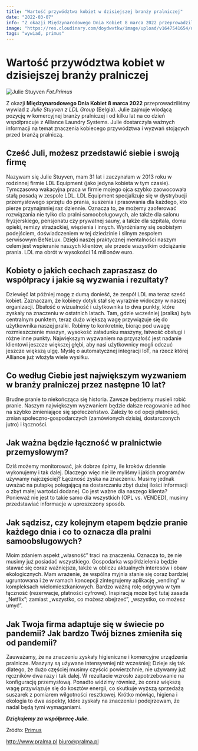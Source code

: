 ```yaml
---
title: "Wartość przywództwa kobiet w dzisiejszej branży pralniczej"
date: "2022-03-07"
info: "Z okazji Międzynarodowego Dnia Kobiet 8 marca 2022 przeprowadziliśmy wywiad z Julie Stuyven z LDL Group (Belgia). Julie zajmuje wiodącą pozycję w komercyjnej branży pralniczej i od kilku lat na co dzień współpracuje z Alliance Laundry Systems. Julie dostarczyła ważnych informacji na temat znaczenia kobiecego przywództwa i wyzwań stojących przed branżą pralniczą."
image: "https://res.cloudinary.com/doydwvtkw/image/upload/v1647541654/uploads/posts/intwrview-julie-stuyven_kglejz.webp"
tags: "wywiad, primus"
---
```


# Wartość przywództwa kobiet w dzisiejszej branży pralniczej

![Julie Stuyven](https://res.cloudinary.com/doydwvtkw/image/upload/v1647541654/uploads/posts/intwrview-julie-stuyven_kglejz.webp)
_Fot.Primus_

Z okazji **Międzynarodowego Dnia Kobiet 8 marca 2022** przeprowadziliśmy wywiad z _Julie Stuyven z LDL Group_ (Belgia). Julie zajmuje wiodącą pozycję w komercyjnej branży pralniczej i od kilku lat na co dzień współpracuje z Alliance Laundry Systems. Julie dostarczyła ważnych informacji na temat znaczenia kobiecego przywództwa i wyzwań stojących przed branżą pralniczą.

## Cześć Juli, możesz przedstawić siebie i swoją firmę

Nazywam się Julie Stuyven, mam 31 lat i zaczynałam w 2013 roku w rodzinnej firmie LDL Equipment (jako jedyna kobieta w tym czasie). Tymczasowa wakacyjna praca w firmie mojego ojca szybko zaowocowała stałą posadą w zespole LDL. LDL Equipment specjalizuje się w dystrybucji przemysłowego sprzętu do prania, suszenia i prasowania dla każdego, kto pierze przynajmniej raz dziennie. Oznacza to, że możemy zaoferować rozwiązania nie tylko dla pralni samoobsługowych, ale także dla salonu fryzjerskiego, pensjonatu czy prywatnej sauny, a także dla szpitala, domu opieki, remizy strażackiej, więzienia i innych. Wyróżniamy się osobistym podejściem, doświadczeniem w tej dziedzinie i silnym zespołem serwisowym BeNeLux. Dzięki naszej praktycznej mentalności naszym celem jest wspieranie naszych klientów, ale przede wszystkim odciążanie prania. LDL ma obrót w wysokości 14 milionów euro.

## Kobiety o jakich cechach zapraszasz do współpracy i jakie są wyzwania i rezultaty?

Dziewięć lat później mogę z dumą donieść, że zespół LDL ma teraz sześć kobiet. Zaznaczam, że kobiecy dotyk stał się wyraźnie widoczny w naszej organizacji. Dbałość o wizualność i użytkownika to dwa punkty, które zyskały na znaczeniu w ostatnich latach. Tam, gdzie wcześniej (pralka) była centralnym punktem, teraz dużo większą wagę przywiązuje się do użytkownika naszej pralki. Robimy to konkretnie, biorąc pod uwagę rozmieszczenie maszyn, wysokość załadunku maszyny, łatwość obsługi i różne inne punkty. Największym wyzwaniem na przyszłość jest nadanie klientowi jeszcze większej głębi, aby nasi użytkownicy mogli odczuć jeszcze większą ulgę. Myślę o automatycznej integracji IoT, na rzecz której Alliance już włożyła wiele wysiłku.

## Co według Ciebie jest największym wyzwaniem w branży pralniczej przez następne 10 lat?

Brudne pranie to niekończąca się historia. Zawsze będziemy musieli robić pranie. Naszym największym wyzwaniem będzie dalsze reagowanie ad hoc na szybko zmieniające się społeczeństwo. Zależy to od opcji płatności, zmian społeczno-gospodarczych (zamówionych dzisiaj, dostarczonych jutro) i łączności.

## Jak ważna będzie łączność w pralnictwie przemysłowym?

Dziś możemy monitorować, jak dobrze śpimy, ile kroków dziennie wykonujemy i tak dalej. Dlaczego więc nie ile myliśmy i jakich programów używamy najczęściej? Łączność zyska na znaczeniu. Musimy jednak uważać na pułapkę polegającą na dostarczaniu zbyt dużej ilości informacji o zbyt małej wartości dodanej. Co jest ważne dla naszego klienta? Ponieważ nie jest to takie samo dla wszystkich (OPL vs. VENDED), musimy przedstawiać informacje w uproszczony sposób.

## Jak sądzisz, czy kolejnym etapem będzie pranie każdego dnia i co to oznacza dla pralni samoobsługowych?

Moim zdaniem aspekt „własność” traci na znaczeniu. Oznacza to, że nie musimy już posiadać wszystkiego. Gospodarka współdzielenia będzie stawać się coraz ważniejsza, także w obliczu aktualnych interesów i obaw ekologicznych. Mam wrażenie, że wspólna myjnia stanie się coraz bardziej ugruntowana i że w ramach koncepcji zintegrujemy aplikację „vending” w kompleksach wielomieszkaniowych. Bardzo ważną rolę odgrywa w tym łączność (rezerwacje, płatności cyfrowe). Inspiracją może być tutaj zasada „Netflix”; zamiast „wszystko, co możesz obejrzeć”, „wszystko, co możesz umyć”.

## Jak Twoja firma adaptuje się w świecie po pandemii? Jak bardzo Twój biznes zmieniła się od pandemii?

Zauważamy, że na znaczeniu zyskały higieniczne i komercyjne urządzenia pralnicze. Maszyny są używane intensywniej niż wcześniej; Dzieje się tak dlatego, że dużo częściej musimy czyścić powierzchnie, nie używamy już ręczników dwa razy i tak dalej. W rezultacie wzrosło zapotrzebowanie na konfigurację przemysłową. Ponadto widzimy również, że coraz większą wagę przywiązuje się do kosztów energii, co skutkuje wyższą sprzedażą suszarek z pomiarem wilgotności resztkowej. Krótko mówiąc, higiena i ekologia to dwa aspekty, które zyskały na znaczeniu i podejrzewam, że nadal będą tymi wymaganiami.

**_Dziękujemy za współpracę Julie_**.

Źródło: [Primus](https://primuslaundry.com/the-value-of-female-leadership-in-todays-laundry-industry)

<http://www.pralma.pl>
<biuro@pralma.pl>
